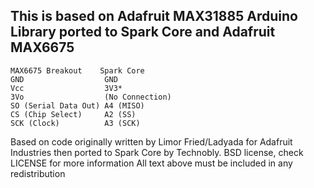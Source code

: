 This is based on Adafruit MAX31885 Arduino Library ported to Spark Core
and Adafruit MAX6675
---



```
MAX6675 Breakout    Spark Core
GND                  GND
Vcc                  3V3*
3Vo                  (No Connection)
SO (Serial Data Out) A4 (MISO)
CS (Chip Select)     A2 (SS)
SCK (Clock)          A3 (SCK)
```

Based on code originally written by Limor Fried/Ladyada for Adafruit Industries then ported to Spark Core by Technobly.
BSD license, check LICENSE for more information All text above must be included in any redistribution